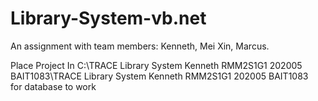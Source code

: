 # Library-System-vb.net
An assignment with team members: Kenneth, Mei Xin, Marcus.

Place Project In
C:\TRACE Library System Kenneth RMM2S1G1 202005 BAIT1083\TRACE Library System Kenneth RMM2S1G1 202005 BAIT1083\
for database to work
